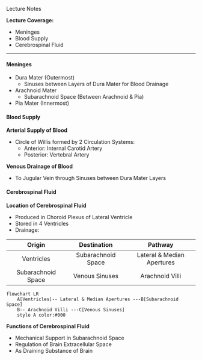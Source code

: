 Lecture Notes

**Lecture Coverage:**
- Meninges
- Blood Supply
- Cerebrospinal Fluid

---
#### **Meninges**
- Dura Mater (Outermost)
	- Sinuses between Layers of Dura Mater for Blood Drainage
- Arachnoid Mater
	- Subarachnoid Space (Between Arachnoid & Pia)
- Pia Mater (Innermost)


#### **Blood Supply**
**Arterial Supply of Blood**
- Circle of Willis formed by 2 Circulation Systems:
	- Anterior: Internal Carotid Artery
	- Posterior: Vertebral Artery

**Venous Drainage of Blood**
- To Jugular Vein through Sinuses between Dura Mater Layers


#### **Cerebrospinal Fluid**
**Location of Cerebrospinal Fluid**
- Produced in Choroid Plexus of Lateral Ventricle
- Stored in 4 Ventricles
- Drainage:

|       Origin       |    Destination     |          Pathway           |
| :----------------: | :----------------: | :------------------------: |
|     Ventricles     | Subarachnoid Space | Lateral & Median Apertures |
| Subarachnoid Space |   Venous Sinuses   |      Arachnoid Villi       |
```mermaid
flowchart LR
	A[Ventricles]-- Lateral & Median Apertures ---B[Subarachnoid Space]
	B-- Arachnoid Villi ---C[Venous Sinuses]
	style A color:#000
```


**Functions of Cerebrospinal Fluid**
- Mechanical Support in Subarachnoid Space
- Regulation of Brain Extracellular Space
- As Draining Substance of Brain